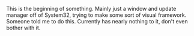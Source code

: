 This is the beginning of something.
Mainly just a window and update manager off of System32, trying to make some sort of visual framework.
Someone told me to do this.
Currently has nearly nothing to it, don't even bother with it.
